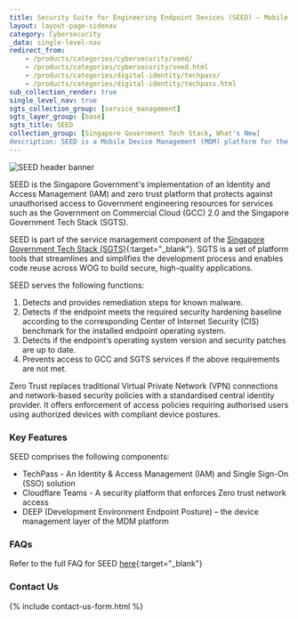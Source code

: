 ```yaml
---
title: Security Suite for Engineering Endpoint Devices (SEED) – Mobile Device Management (MDM) Platform for GCC 2.0 Environment  
layout: layout-page-sidenav
category: Cybersecurity
_data: single-level-nav
redirect_from:
    - /products/categories/cybersecurity/seed/
    - /products/categories/cybersecurity/seed.html
    - /products/categories/digital-identity/techpass/
    - /products/categories/digital-identity/techpass.html
sub_collection_render: true
single_level_nav: true
sgts_collection_group: [service_management]
sgts_layer_group: [base]
sgts_title: SEED
collection_group: [Singapore Government Tech Stack, What's New]
description: SEED is a Mobile Device Management (MDM) platform for the Government hosted on Government on Commercial Cloud (GCC) 2.0 environment.
---
```


![SEED header banner](/assets/img/SEED-HeaderBanner-v1.png)

SEED is the Singapore Government's implementation of an Identity and Access Management (IAM) and zero trust platform that protects against unauthorised access to Government engineering resources for services such as the Government on Commercial Cloud (GCC) 2.0 and the Singapore Government Tech Stack (SGTS).

SEED is part of the service management component of the [Singapore Government Tech Stack (SGTS)](https://www.developer.tech.gov.sg/singapore-government-tech-stack/overview/index.html){:target="_blank"}. SGTS is a set of platform tools that streamlines and simplifies the development process and enables code reuse across WOG to build secure, high-quality applications.

SEED serves the following functions:
1. Detects and provides remediation steps for known malware.
2. Detects if the endpoint meets the required security hardening baseline according to the corresponding Center of Internet Security (CIS) benchmark for the installed endpoint operating system.
3. Detects if the endpoint’s operating system version and security patches are up to date.
4. Prevents access to GCC and SGTS services if the above requirements are not met.

Zero Trust replaces traditional Virtual Private Network (VPN) connections and network-based security policies with a standardised central identity provider. It offers enforcement of access policies requiring authorised users using authorized devices with compliant device postures.

### Key Features

SEED comprises the following components:

- TechPass - An Identity & Access Management (IAM) and Single Sign-On (SSO) solution
- Cloudflare Teams - A security platform that enforces Zero trust network access 
- DEEP (Development Environment Endpoint Posture) – the device management layer of the MDM platform

### FAQs

Refer to the full FAQ for SEED [here](https://docs.developer.tech.gov.sg/docs/security-suite-for-engineering-endpoint-devices/faqs/cloudflare-warp-known-issues){:target="_blank"}

### Contact Us

{% include contact-us-form.html %}
